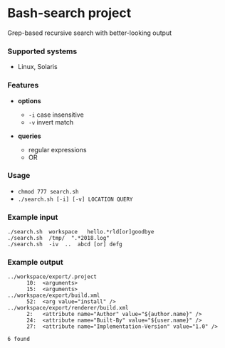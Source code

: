 # Bash-search project
Grep-based recursive search with better-looking output

### Supported systems
- Linux, Solaris

### Features
- **options**
  - `-i` case insensitive
  - `-v` invert match

- **queries**
  - regular expressions
  - OR

### Usage
- `chmod 777 search.sh`
- `./search.sh [-i] [-v] LOCATION QUERY`

### Example input
```
./search.sh  workspace   hello.*rld[or]goodbye
./search.sh  /tmp/  ".*2018.log"
./search.sh  -iv  ..  abcd [or] defg
```

### Example output
```
../workspace/export/.project
      10:  <arguments>
      15:  <arguments>
../workspace/export/build.xml
      52:  <arg value="install" />
../workspace/export/renderer/build.xml
      2:   <attribute name="Author" value="${author.name}" />
      24:  <attribute name="Built-By" value="${user.name}" />
      27:  <attribute name="Implementation-Version" value="1.0" />
      
6 found
```
